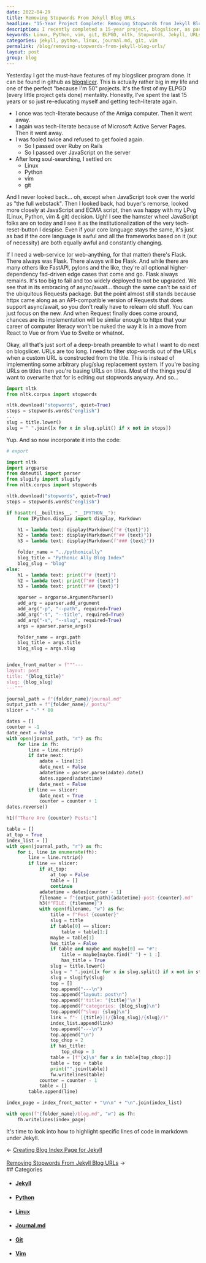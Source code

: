 ```yaml
---
date: 2022-04-29
title: Removing Stopwords From Jekyll Blog URLs
headline: "15-Year Project Complete: Removing Stopwords from Jekyll Blog URLs"
description: I recently completed a 15-year project, blogslicer, as part of my ELPGD (every little project gets done) mentality. I used Linux, Python, vim, and git to create the program, and now I'm incorporating a feature to remove stopwords from Jekyll blog URLs using the Python library, nltk. I'm writing code to create a blog post with a given title, slug, and path, which will generate a journal.md file with a table
keywords: Linux, Python, vim, git, ELPGD, nltk, Stopwords, Jekyll, URLs, journal.md, table, contents, _posts, layout, title, categories, slug, blog.md, list
categories: jekyll, python, linux, journal.md, git, vim
permalink: /blog/removing-stopwords-from-jekyll-blog-urls/
layout: post
group: blog
---
```



Yesterday I got the must-have features of my blogslicer program done. It can be
found in github as [blogslicer](https://github.com/miklevin/blogslicer/). This
is actually rather big in my life and one of the perfect "because I'm 50"
projects. It's the first of my ELPGD (every little project gets done)
mentality. Honestly, I've spent the last 15 years or so just re-educating
myself and getting tech-literate again.

- I once was tech-literate because of the Amiga computer. Then it went away.
- I again was tech-literate because of Microsoft Active Server Pages. Then it
  went away.
- I was fooled twice and refused to get fooled again.
  - So I passed over Ruby on Rails
  - So I passed over JavaScript on the server
- After long soul-searching, I settled on:
  - Linux
  - Python
  - vim
  - git

And I never looked back... oh, except when JavaScript took over the world as
"the full webstack". Then I looked back, had buyer's remorse, looked more
closely at JavaScript and ECMA script, then was happy with my LPvg (Linux,
Python, vim & git) decision. Ugh! I see the hamster wheel JavaScript folks are
on today and I see it as the institutionalization of the very tech-reset-button
I despise. Even if your core language stays the same, it's just as bad if the
core language is awful and all the frameworks based on it (out of necessity)
are both equally awful and constantly changing.

If I need a web-service (or web-anything, for that matter) there's Flask. There
always was Flask. There always will be Flask. And while there are many others
like FastAPI, pylons and the like, they're all optional higher-dependency
fad-driven edge cases that come and go. Flask always remains. It's too big to
fail and too widely deployed to not be upgraded. We see that in its embracing
of async/await... though the same can't be said of the ubiquitous Requests
package. But the point almost still stands because httpx came along as an
API-compatible version of Requests that does support async/await, so you don't
really have to relearn old stuff. You can just focus on the new. And when
Request finally does come around, chances are its implementation will be
similar enough to httpx that your career of computer literacy won't be nuked
the way it is in a move from React to Vue or from Vue to Svelte or whatnot.

Okay, all that's just sort of a deep-breath preamble to what I want to do next
on blogslicer. URLs are too long. I need to filter stop-words out of the URLs
when a custom URL is constructed from the title. This is instead of
implementing some arbitrary plug/slug replacement system. If you're basing URLs
on titles then you're basing URLs on titles. Most of the things you'd want to
overwrite that for is editing out stopwords anyway. And so...

```python
import nltk
from nltk.corpus import stopwords

nltk.download("stopwords", quiet=True)
stops = stopwords.words("english")
...
slug = title.lower()
slug = " ".join([x for x in slug.split() if x not in stops])
```

Yup. And so now incorporate it into the code:

```python
# export

import nltk
import argparse
from dateutil import parser
from slugify import slugify
from nltk.corpus import stopwords

nltk.download("stopwords", quiet=True)
stops = stopwords.words("english")

if hasattr(__builtins__, "__IPYTHON__"):
    from IPython.display import display, Markdown

    h1 = lambda text: display(Markdown(f"# {text}"))
    h2 = lambda text: display(Markdown(f"## {text}"))
    h3 = lambda text: display(Markdown(f"### {text}"))

    folder_name = "../pythonically"
    blog_title = "Pythonic Ally Blog Index"
    blog_slug = "blog"
else:
    h1 = lambda text: print(f"# {text}")
    h2 = lambda text: print(f"## {text}")
    h3 = lambda text: print(f"## {text}")

    aparser = argparse.ArgumentParser()
    add_arg = aparser.add_argument
    add_arg("-p", "--path", required=True)
    add_arg("-t", "--title", required=True)
    add_arg("-s", "--slug", required=True)
    args = aparser.parse_args()

    folder_name = args.path
    blog_title = args.title
    blog_slug = args.slug


index_front_matter = f"""---
layout: post
title: "{blog_title}"
slug: {blog_slug}
---"""

journal_path = f"{folder_name}/journal.md"
output_path = f"{folder_name}/_posts/"
slicer = "-" * 80

dates = []
counter = -1
date_next = False
with open(journal_path, "r") as fh:
    for line in fh:
        line = line.rstrip()
        if date_next:
            adate = line[3:]
            date_next = False
            adatetime = parser.parse(adate).date()
            dates.append(adatetime)
            date_next = False
        if line == slicer:
            date_next = True
            counter = counter + 1
dates.reverse()

h1(f"There Are {counter} Posts:")

table = []
at_top = True
index_list = []
with open(journal_path, "r") as fh:
    for i, line in enumerate(fh):
        line = line.rstrip()
        if line == slicer:
            if at_top:
                at_top = False
                table = []
                continue
            adatetime = dates[counter - 1]
            filename = f"{output_path}{adatetime}-post-{counter}.md"
            h3(f"FILE: {filename}")
            with open(filename, "w") as fw:
                title = f"Post {counter}"
                slug = title
                if table[0] == slicer:
                    table = table[1:]
                maybe = table[1]
                has_title = False
                if table and maybe and maybe[0] == "#":
                    title = maybe[maybe.find(" ") + 1 :]
                    has_title = True
                slug = title.lower()
                slug = " ".join([x for x in slug.split() if x not in stops])
                slug = slugify(slug)
                top = []
                top.append("---\n")
                top.append("layout: post\n")
                top.append(f'title: "{title}"\n')
                top.append(f"categories: {blog_slug}\n")
                top.append(f"slug: {slug}\n")
                link = f"- [{title}](/{blog_slug}/{slug}/)"
                index_list.append(link)
                top.append("---\n")
                top.append("\n")
                top_chop = 2
                if has_title:
                    top_chop = 3
                table = [f"{x}\n" for x in table[top_chop:]]
                table = top + table
                print("".join(table))
                fw.writelines(table)
            counter = counter - 1
            table = []
        table.append(line)

index_page = index_front_matter + "\n\n" + "\n".join(index_list)

with open(f"{folder_name}/blog.md", "w") as fh:
    fh.writelines(index_page)
```

It's time to look into how to highlight specific lines of code in markdown
under Jekyll.


<div class="arrow-links"><div class="post-nav-prev"><span class="arrow">&larr;&nbsp;</span><a href="/blog/creating-blog-index-page-for-jekyll/">Creating Blog Index Page for Jekyll</a></div> &nbsp; <div class="post-nav-next"><a href="/blog/removing-stopwords-from-jekyll-blog-urls/">Removing Stopwords From Jekyll Blog URLs</a><span class="arrow">&nbsp;&rarr;</span></div></div>
## Categories

<ul>
<li><h4><a href='/jekyll/'>Jekyll</a></h4></li>
<li><h4><a href='/python/'>Python</a></h4></li>
<li><h4><a href='/linux/'>Linux</a></h4></li>
<li><h4><a href='/journal-md/'>Journal.md</a></h4></li>
<li><h4><a href='/git/'>Git</a></h4></li>
<li><h4><a href='/vim/'>Vim</a></h4></li></ul>